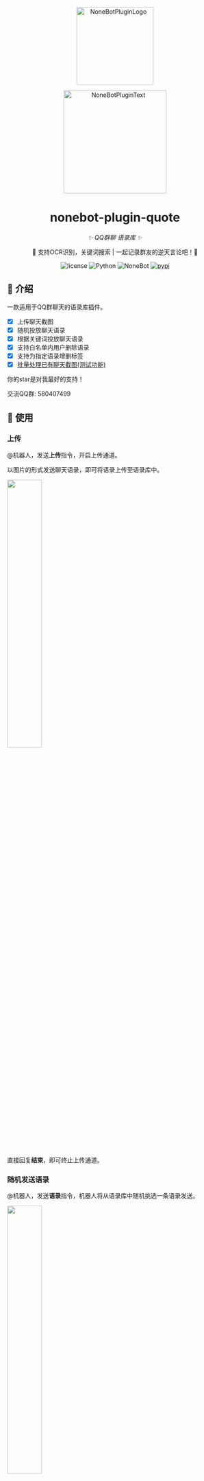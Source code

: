 <div align="center">
  <img src="https://s2.loli.net/2022/06/16/opBDE8Swad5rU3n.png" width="180" height="180" alt="NoneBotPluginLogo">
  <br>
  <p><img src="https://s2.loli.net/2022/06/16/xsVUGRrkbn1ljTD.png" width="240" alt="NoneBotPluginText"></p>
</div>

<div align="center">

# nonebot-plugin-quote

_✨ QQ群聊 语录库 ✨_

🧬 支持OCR识别，关键词搜索 | 一起记录群友的逆天言论吧！🎉 

<p align="center">
  <img src="https://img.shields.io/github/license/EtherLeaF/nonebot-plugin-colab-novelai" alt="license">
  <img src="https://img.shields.io/badge/python-3.8+-blue.svg" alt="Python">
  <img src="https://img.shields.io/badge/nonebot-2.0.0r4+-red.svg" alt="NoneBot">
  <a href="https://pypi.org/project/nonebot-plugin-quote/">
      <img src="https://img.shields.io/pypi/v/nonebot-plugin-quote.svg" alt="pypi">
  </a>
</p>
</div>


## 📖 介绍

一款适用于QQ群聊天的语录库插件。

- [x] 上传聊天截图
- [x] 随机投放聊天语录
- [x] 根据关键词投放聊天语录 
- [x] 支持白名单内用户删除语录
- [x] 支持为指定语录增删标签
- [x] [批量处理已有聊天截图(测试功能)](https://github.com/RongRongJi/nonebot_plugin_quote/blob/main/batch.md)

你的star是对我最好的支持！

交流QQ群: 580407499

## 🎉 使用

### 上传

@机器人，发送**上传**指令，开启上传通道。

以图片的形式发送聊天语录，即可将语录上传至语录库中。

<img src="https://github.com/RongRongJi/nonebot_plugin_quote/raw/main/screenshot/upload.jpg" width="40%" />

直接回复**结束**，即可终止上传通道。

### 随机发送语录

@机器人，发送**语录**指令，机器人将从语录库中随机挑选一条语录发送。

<img src="https://github.com/RongRongJi/nonebot_plugin_quote/raw/main/screenshot/random.jpg" width="40%" />

### 关键词检索语录

@机器人，发送**语录**+关键词指令，机器人将从语录库中进行查找。若有匹配项，将从匹配项中随机一条发送；若无匹配项，将从整个语录库中随机挑选一条发送。

<img src="https://github.com/RongRongJi/nonebot_plugin_quote/raw/main/screenshot/select.jpg" width="40%" />
<img src="https://github.com/RongRongJi/nonebot_plugin_quote/raw/main/screenshot/non.jpg" width="40%" />

### 删除语录

回复机器人发出的语录，发送**删除**指令，机器人将执行删除操作。（该操作只允许设置的白名单用户进行，如何设置白名单请看下方配置）

<img src="https://github.com/RongRongJi/nonebot_plugin_quote/raw/main/screenshot/delete.jpg" width="40%" />

### 增加/删除标签

回复语录图片，发送**addtag**+标签（addtag后需加空格，可以多个标签，每个标签之间用空格分隔），为指定语录增加额外标签。

回复语录图片，发送**deltag**+标签（deltag后需加空格，可以多个标签，每个标签之间用空格分隔），为指定语录删除不需要的标签。

<img src="https://github.com/RongRongJi/nonebot_plugin_quote/raw/main/screenshot/tag.jpg" width="40%" />

### 指定标签检索语录

@机器人，发送**语录**+#号+标签，将从语录库中对指定标签进行查找。加#号后，将只对#号后的完整的词进行查找；不加#号会进行分词。

<img src="https://github.com/RongRongJi/nonebot_plugin_quote/raw/main/screenshot/usetag.jpg" width="40%" />

### 详细命令

默认配置下，@机器人加指令即可。


| 指令 | 需要@ | 范围 | 说明 |
|:-----:|:----:|:------:|:-----------:|
| 上传/开始上传/上传开始 | 必须 | 群聊 | 开启语录上传通道 |
| 语录上传通道开启后直接发送图片 | 否 | 群聊 | 上传图片至语录库 |
| 语录 + 关键词(可选) | 可选 | 群聊 | 根据关键词返回一个符合要求的图片, 没有关键词时随机返回 |
| 语录 + #标签 | 可选 | 群聊 | 根据标签返回一个符合要求的图片, 没有关键词时随机返回 |
| 回复机器人 + 删除 | 可选 | 群聊 | 删除该条语录 |
| 语句中包含语录 | 是 | 群聊 | 对如何使用语录进行说明 |
| 回复机器人 + addtag + 标签(addtag和标签之间需要空格)| 可选 | 群聊 | 为该条语录增加额外标签 |
| 回复机器人 + deltag + 标签(deltag和标签之间需要空格)| 可选 | 群聊 | 为该条语录删除指定标签 |
| 回复机器人 + alltag| 可选 | 群聊 | 查看该条语录所有标签 |


## 💿 安装

### 下载

1. 通过包管理器安装，可以通过nb，pip，或者poetry等方式安装，以pip为例

```
pip install nonebot-plugin-quote -U
```

2. 手动安装

```
git clone https://github.com/RongRongJi/nonebot_plugin_quote.git
```

3. 使用nb-cli安装

```
nb plugin install nonebot-plugin-quote
```

## ⚙️ 配置

在 nonebot2 项目的 `.env` 文件中添加下表中的必填配置


| 配置项 | 必填 | 默认值 | 说明 |
|:-----:|:----:|:----:|:----:|
| QUOTE_PATH | 否 | ./data | 可选，默认使用'./data' |
| RECORD_PATH | 否 | 'record.json' | 必要的json文件路径, 示例"/data/record.json" |
| INVERTED_INDEX_PATH | 否 | 'inverted_index.json' | 必要的json文件路径, 示例"/data/inverted_index.json" |
| QUOTE_SUPERUSER | 否 | 空字典 | 白名单字典(分群) |
| GLOBAL_SUPERUSER | 否 | 空数组 | 全局管理员(可以删除每个群的语录) |
| QUOTE_NEEDAT | 否 | True | 是否需要at机器人(开启上传通道必须at) |
| QUOTE_STARTCMD | 否 | '' | 增加指令前缀 |


`RECORD_PATH`和`INVERTED_INDEX_PATH`只需要配置，无需创建文件；若不配置`RECORD_PATH`和`INVERTED_INDEX_PATH`，将会自动在项目根目录下创建两个json文件。


`QUOTE_SUPERUSER`的示例如下:

```json
{"群号1":["语录管理员qq号","语录管理员qq号"],"群号2":["语录管理员qq号"]}
```

`GLOBAL_SUPERUSER`的示例如下:

```json
["全局管理员qq号"]
```

**完整的`.env`配置可以参考以下内容**

```
 # linux环境下路径
RECORD_PATH=/home/your_name/your_path/record.json      
INVERTED_INDEX_PATH=/home/your_name/your_path/inverted_index.json   

# Windows环境下路径
RECORD_PATH=D:\your_path\record.json       
INVERTED_INDEX_PATH=D:\your_path\inverted_index.json  

QUOTE_PATH='./data'
QUOTE_SUPERUSER={"12345":["123456"],"54321":["123456","654321"]}
GLOBAL_SUPERUSER=["6666666"]
QUOTE_NEEDAT=True
QUOTE_STARTCMD=""
```


随后，在项目的`pyproject.toml`或`bot.py`中加上如下代码，加载插件（根据版本而定）

`pyproject.toml`中添加

```
# pip install的填这个
plugins = ["nonebot_plugin_quote"]

# 手动安装的填这个
plugin_dirs = ["nonebot_plugin_quote"]
```

或

`bot.py`中添加

```
# pip install的填这个
nonebot.load_plugin("nonebot_plugin_quote")

# 手动安装的填这个
nonebot.load_plugins("src/plugins", "nonebot_plugin_quote")
```

## Change Log

### v0.2.0 (2023/3/20)

- 删除了对Docker OCR的依赖，现在无需使用Docker，直接安装插件运行即可
- 增加了删除语录功能，只有在白名单中的用户拥有删除权限
- 增加了部分gif的OCR能力，但目前并不准确

### v0.2.2 (2023/3/21)

- 增加了全局管理员的设置，全局管理员拥有删除每个群语录库的权限
- 修复了一个关于上传后缀名不匹配的bug

### v0.2.3 (2023/3/22)

- 在OCR识别文字后增加了换行长文字与不同文字段的识别，使分词更加准确

### v0.3.0 (2023/3/28)

- 新增标签功能，包括针对一条语录【新增标签】、【删除标签】、【查看全部标签】
- 增加了初始文件的默认路径，不再需要用户手动创建文件
- IO统一为UTF-8

### v0.3.2 (2023/3/29)

- 增加了是否需要at机器人的选项
- 增加了指令前缀

### v0.3.4 (2023/4/2)

- 增加批量上传语录功能（试验版）

### v0.3.5 (2023/4/14)

- 修改了匹配策略，使不同协议下的消息格式都可以匹配
- 增加批量备份语录功能（试验版）

### v0.3.6 (2024/6/2)

- 更新了匹配规则，更改了ntQQ下图片无法识别的问题。
- 原作者在摆（大概）故V0.3.6之后版本暂时由[Hanserprpr](https://github.com/Hanserprpr)维护

### v0.3.6.1 (2024/6/5)

- 更改ocr方式，从go-cqhttp自带ocr变更为使用PaddleOCR，增加llBot支持。go-cqhttp用户请注意env文件QUOTE_PATH_NEW配置正确。
- 首次使用会下载模型，时间可能较长（<1min），切记关闭代理。
- [TODO]适配Lagrange框架。

### v0.3.7 (2024/11/7)

- 更改图片发送和匹配方式
- 自定义图片下载路径
- 修正tag问题
- 修复pydantic错误
- 主流框架适配

### v0.3.8 (2024/11/10)

- Lagrange没有实现get_image，更改图片下载方式以适配Lagrange
  
## 🎉 鸣谢

- [NoneBot2](https://github.com/nonebot/nonebot2)：本插件使用的开发框架。
- [go-cqhttp](https://github.com/Mrs4s/go-cqhttp)：稳定完善的 CQHTTP 实现。

## 开发者

<a href="https://github.com/RongRongJi/nonebot_plugin_quote/graphs/contributors">
    <img src="https://contrib.rocks/image?repo=RongRongJi/nonebot_plugin_quote" alt="contributors" />
</a>
